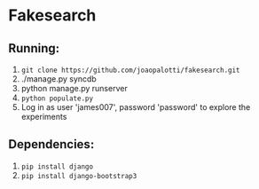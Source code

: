 # Fakesearch

Running:
--------

1. `git clone https://github.com/joaopalotti/fakesearch.git`
2. ./manage.py syncdb
3. python manage.py runserver
4. `python populate.py`
5. Log in as user 'james007', password 'password' to explore the experiments


Dependencies:
------------
1. `pip install django`
2. `pip install django-bootstrap3`



